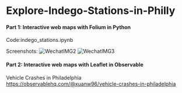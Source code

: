 # Explore-Indego-Stations-in-Philly

#### Part 1: Interactive web maps with Folium in Python
 Code:indego_stations.ipynb

 Screenshots:
![WechatIMG2](https://user-images.githubusercontent.com/43478394/62074768-76de9e80-b211-11e9-8b50-1a4eb1d2a466.jpeg)
![WechatIMG3](https://user-images.githubusercontent.com/43478394/62074813-8eb62280-b211-11e9-8c10-4e765b646a01.jpeg)
#### Part 2: Interactive web maps with Leaflet in Observable
Vehicle Crashes in Philadelphia
https://observablehq.com/@xuanw96/vehicle-crashes-in-philadelphia
